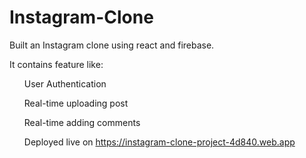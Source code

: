 # Instagram-Clone
Built an Instagram clone using react and firebase.

It contains feature like:
<ul>User Authentication</ul>
<ul>Real-time uploading post</ul>
<ul>Real-time adding comments</ul>
<ul>Deployed live on <a href="https://instagram-clone-project-4d840.web.app">https://instagram-clone-project-4d840.web.app</a></ul>
